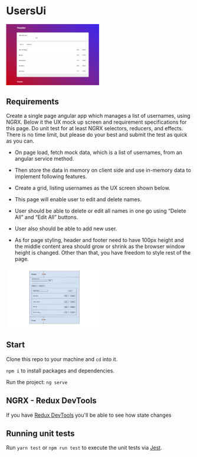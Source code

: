# UsersUi

<img src="https://github.com/Zurc/users-ui/blob/main/src/assets/images/users-ui.png" width=50% heigh=50% alt="users-ui">

## Requirements

Create a single page angular app which manages a list of usernames, using NGRX. Below it the UX mock up screen and requirement specifications for this page. Do unit test for at least NGRX selectors, reducers, and effects. There is no time limit, but please do your best and submit the test as quick as you can.

- On page load, fetch mock data, which is a list of usernames, from an angular service method.

- Then store the data in memory on client side and use in-memory data to implement following features.

- Create a grid, listing usernames as the UX screen shown below.
 
- This page will enable user to edit and delete names.
 
- User should be able to delete or edit all names in one go using “Delete All” and “Edit All” buttons.
 
- User also should be able to add new user.
 
- As for page styling, header and footer need to have 100px height and the middle content area should grow
or shrink as the browser window height is changed. Other than that, you have freedom to style rest of the
page.

<img src="https://github.com/Zurc/users-ui/blob/main/src/assets/images/users-ui_mock.png" width=50% heigh=50% alt="users-ui mock">


## Start

Clone this repo to your machine and `cd` into it. 

`npm i` to install packages and dependencies.

Run the project: `ng serve`

## NGRX - Redux DevTools

If you have [Redux DevTools](https://github.com/reduxjs/redux-devtools) you'll be able to see how state changes

## Running unit tests

Run `yarn test` or `npm run test` to execute the unit tests via [Jest](https://jestjs.io/).
